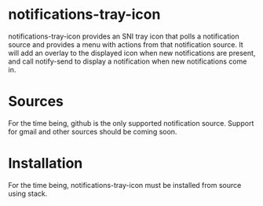 # notifications-tray-icon

notifications-tray-icon provides an SNI tray icon that polls a notification
source and provides a menu with actions from that notification source. It will
add an overlay to the displayed icon when new notifications are present, and
call notify-send to display a notification when new notifications come in.

# Sources

For the time being, github is the only supported notification source. Support
for gmail and other sources should be coming soon.

# Installation

For the time being, notifications-tray-icon must be installed from source using
stack.
